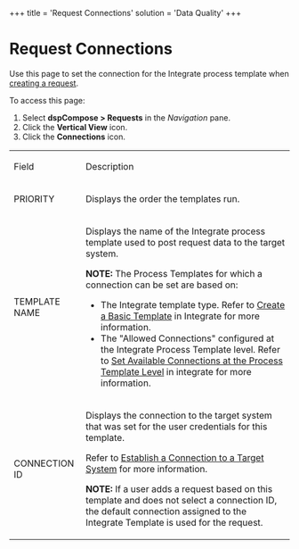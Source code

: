 +++
title = 'Request Connections'
solution = 'Data Quality'
+++

# Request Connections

<div class="use">

Use this page to set the connection for the Integrate process template
when [creating a request](../Use_Cases/Create_Requests.htm).

</div>

To access this page:

1.  Select **dspCompose \> Requests** in the *Navigation* pane.
2.  Click the **Vertical View** icon.
3.  Click the **Connections** icon.

<table>
<tbody>
<tr class="odd">
<td><p>Field</p></td>
<td><p>Description</p></td>
</tr>
<tr class="even">
<td><p>PRIORITY</p></td>
<td><p>Displays the order the templates run.</p></td>
</tr>
<tr class="odd">
<td><p>TEMPLATE NAME</p></td>
<td><p>Displays the name of the Integrate process template used to post request data to the target system.</p>
<p><strong>NOTE:</strong> The Process Templates for which a connection can be set are based on:</p>
<ul>
<li>The Integrate template type. Refer to <a href="../../../Platform/Integrate/Use_Cases/Create_a_Basic_Template.htm">Create a Basic Template</a> in Integrate for more information.</li>
<li>The &quot;Allowed Connections&quot; configured at the Integrate Process Template level. Refer to <a href="../../../Platform/Integrate/Use_Cases/Set_Connections_at_the_Process_Template_Level.htm">Set Available Connections at the Process Template Level</a> in integrate for more information.</li>
</ul></td>
</tr>
<tr class="even">
<td><p>CONNECTION ID</p></td>
<td><p>Displays the connection to the target system that was set for the user credentials for this template.</p>
<p>Refer to <a href="../../../Platform/Common/Use_Cases/Establish_a_Connection_to_a_target_system_Overview.htm">Establish a Connection to a Target System</a> for more information.</p>
<p><strong>NOTE:</strong> If a user adds a request based on this template and does not select a connection ID, the default connection assigned to the Integrate Template is used for the request.</p></td>
</tr>
</tbody>
</table>
